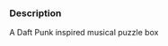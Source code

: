 <!-- 
      ___                         ___         ___     
     /__/\         _____         /  /\       /  /\    
     \  \:\       /  /::\       /  /:/_     /  /:/_   
      \__\:\     /  /:/\:\     /  /:/ /\   /  /:/ /\  
  ___ /  /::\   /  /:/~/::\   /  /:/ /:/  /  /:/ /::\ 
 /__/\  /:/\:\ /__/:/ /:/\:| /__/:/ /:/  /__/:/ /:/\:\
 \  \:\/:/__\/ \  \:\/:/~/:/ \  \:\/:/   \  \:\/:/~/:/
  \  \::/       \  \::/ /:/   \  \::/     \  \::/ /:/ 
   \  \:\        \  \:\/:/     \  \:\      \__\/ /:/  
    \  \:\        \  \::/       \  \:\       /__/:/   
     \__\/         \__\/         \__\/       \__\/    
 -->

### Description
A Daft Punk inspired musical puzzle box


